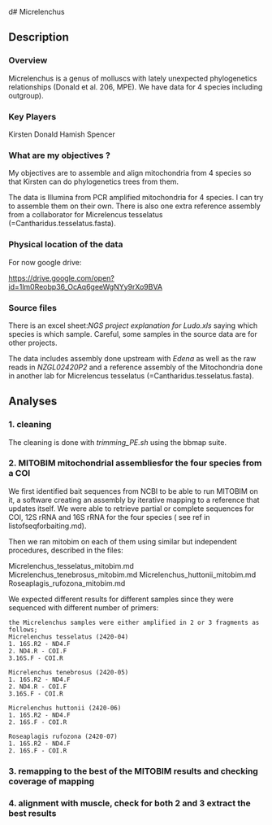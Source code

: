 d# Micrelenchus

## Description

### Overview

Micrelenchus is a genus of molluscs with lately unexpected phylogenetics relationships (Donald et al. 206, MPE). We have data for 4 species including outgroup).


### Key Players

Kirsten Donald 
Hamish Spencer

### What are my objectives ?

My objectives are to assemble and align mitochondria from 4 species so that Kirsten can do phylogenetics trees from them. 

The data is Illumina from PCR amplified mitochondria for 4 species. I can try to assemble them on their own. There is also one extra reference assembly from a collaborator for Micrelencus tesselatus (=Cantharidus.tesselatus.fasta).
 
### Physical location of the data

For now google drive:

https://drive.google.com/open?id=1lm0Reobp36_OcAq6geeWgNYy9rXo9BVA


### Source files
There is an excel sheet:*NGS project explanation for Ludo.xls* saying which species is which sample. Careful, some samples in the source data are for other projects.
  
The data  includes assembly done upstream with *Edena* as well as the raw reads in *NZGL02420P2* and a reference assembly 
of  the Mitochondria done in another lab for Micrelencus tesselatus (=Cantharidus.tesselatus.fasta).
  

## Analyses

### 1. cleaning

The cleaning is done with *trimming_PE.sh* using the bbmap suite.


### 2. MITOBIM mitochondrial assembliesfor the four species from a COI



We first identified bait sequences from NCBI to be able to run MITOBIM on it, a software creating an assembly by iterative mapping to a reference that updates itself. We were able to retrieve partial or complete sequences for COI, 12S rRNA and 16S rRNA for the four species ( see ref in listofseqforbaiting.md).

Then we ran mitobim on each of them using similar but independent procedures, described in the files:

Micrelenchus_tesselatus_mitobim.md
Micrelenchus_tenebrosus_mitobim.md
Micrelenchus_huttonii_mitobim.md
Roseaplagis_rufozona_mitobim.md

We expected different results for different samples since they were sequenced with different number of primers:

```
the Micrelenchus samples were either amplified in 2 or 3 fragments as follows;
Micrelenchus tesselatus (2420-04) 
1. 16S.R2 - ND4.F 
2. ND4.R - COI.F
3.16S.F - COI.R
 
Micrelenchus tenebrosus (2420-05)
1. 16S.R2 - ND4.F 
2. ND4.R - COI.F
3.16S.F - COI.R
 
Micrelenchus huttonii (2420-06)
1. 16S.R2 - ND4.F 
2. 16S.F - COI.R
 
Roseaplagis rufozona (2420-07)
1. 16S.R2 - ND4.F 
2. 16S.F - COI.R
```


### 3. remapping to the best of the MITOBIM results and checking coverage of mapping
### 4. alignment with muscle, check for both 2 and 3 extract the best results



